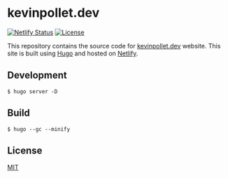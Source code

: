 # kevinpollet.dev

[![Netlify Status](https://api.netlify.com/api/v1/badges/a4c8c58d-9e65-40a3-87b3-30d62ec4f95e/deploy-status)](https://app.netlify.com/sites/amazing-swanson-8df184/deploys)
[![License](https://img.shields.io/github/license/kevinpollet/kevinpollet.dev)](./LICENSE)

This repository contains the source code for [kevinpollet.dev](https://kevinpollet.dev/) website. This site is built
using [Hugo](https://gohugo.io/) and hosted on [Netlify](https://www.netlify.com/).

## Development

```shell
$ hugo server -D
```

## Build

```shell
$ hugo --gc --minify
```

## License

[MIT](./LICENSE)

